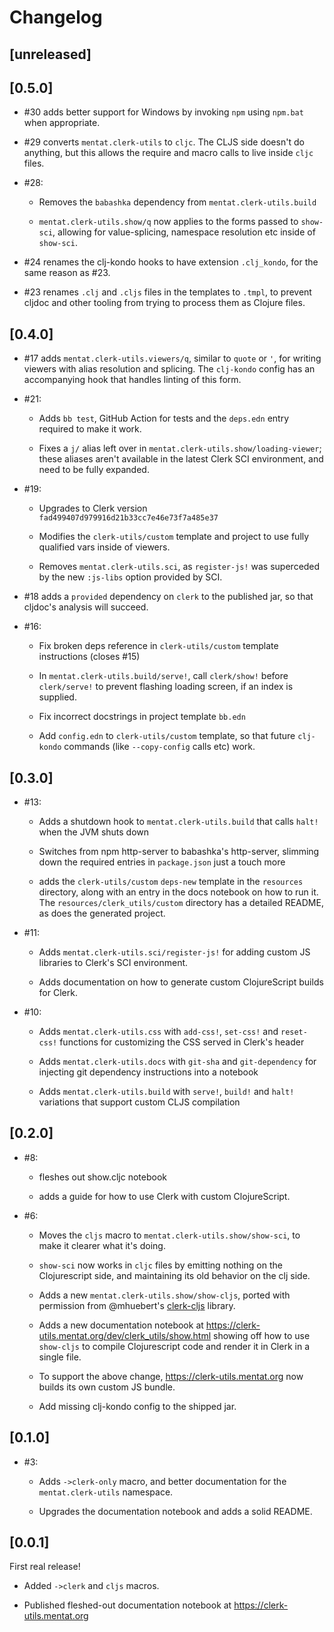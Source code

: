 # Changelog

## [unreleased]

## [0.5.0]

- #30 adds better support for Windows by invoking `npm` using `npm.bat` when
  appropriate.

- #29 converts `mentat.clerk-utils` to `cljc`. The CLJS side doesn't do
  anything, but this allows the require and macro calls to live inside `cljc`
  files.

- #28:

  - Removes the `babashka` dependency from `mentat.clerk-utils.build`

  - `mentat.clerk-utils.show/q` now applies to the forms passed to `show-sci`,
    allowing for value-splicing, namespace resolution etc inside of `show-sci`.

- #24 renames the clj-kondo hooks to have extension `.clj_kondo`, for the same
  reason as #23.

- #23 renames `.clj` and `.cljs` files in the templates to `.tmpl`, to prevent
  cljdoc and other tooling from trying to process them as Clojure files.

## [0.4.0]

- #17 adds `mentat.clerk-utils.viewers/q`, similar to `quote` or `'`, for
  writing viewers with alias resolution and splicing. The `clj-kondo` config has
  an accompanying hook that handles linting of this form.

- #21:

  - Adds `bb test`, GitHub Action for tests and the `deps.edn` entry required to
    make it work.

  - Fixes a `j/` alias left over in `mentat.clerk-utils.show/loading-viewer`;
    these aliases aren't available in the latest Clerk SCI environment, and need
    to be fully expanded.

- #19:

  - Upgrades to Clerk version `fad499407d979916d21b33cc7e46e73f7a485e37`

  - Modifies the `clerk-utils/custom` template and project to use fully
    qualified vars inside of viewers.

  - Removes `mentat.clerk-utils.sci`, as `register-js!` was superceded by the
    new `:js-libs` option provided by SCI.

- #18 adds a `provided` dependency on `clerk` to the published jar, so that
  cljdoc's analysis will succeed.

- #16:

  - Fix broken deps reference in `clerk-utils/custom` template instructions
    (closes #15)

  - In `mentat.clerk-utils.build/serve!`, call `clerk/show!` before
    `clerk/serve!` to prevent flashing loading screen, if an index is supplied.

  - Fix incorrect docstrings in project template `bb.edn`

  - Add `config.edn` to `clerk-utils/custom` template, so that future
    `clj-kondo` commands (like `--copy-config` calls etc) work.

## [0.3.0]

- #13:

  - Adds a shutdown hook to `mentat.clerk-utils.build` that calls `halt!` when
    the JVM shuts down

  - Switches from npm http-server to babashka's http-server, slimming down the
    required entries in `package.json` just a touch more

  - adds the `clerk-utils/custom` `deps-new` template in the `resources`
    directory, along with an entry in the docs notebook on how to run it. The
    `resources/clerk_utils/custom` directory has a detailed README, as does the
    generated project.

- #11:

  - Adds `mentat.clerk-utils.sci/register-js!` for adding custom JS libraries to
    Clerk's SCI environment.

  - Adds documentation on how to generate custom ClojureScript builds for Clerk.

- #10:

  - Adds `mentat.clerk-utils.css` with `add-css!`, `set-css!` and `reset-css!`
    functions for customizing the CSS served in Clerk's header

  - Adds `mentat.clerk-utils.docs` with `git-sha` and `git-dependency` for
    injecting git dependency instructions into a notebook

  - Adds `mentat.clerk-utils.build` with `serve!`, `build!` and `halt!`
    variations that support custom CLJS compilation

## [0.2.0]

- #8:

  - fleshes out show.cljc notebook

  - adds a guide for how to use Clerk with custom ClojureScript.

- #6:

  - Moves the `cljs` macro to `mentat.clerk-utils.show/show-sci`, to make it
    clearer what it's doing.

  - `show-sci` now works in `cljc` files by emitting nothing on the
    Clojurescript side, and maintaining its old behavior on the clj side.

  - Adds a new `mentat.clerk-utils.show/show-cljs`, ported with permission from
    @mhuebert's
    [clerk-cljs](https://github.com/mhuebert/clerk-cljs/blob/main/src/mhuebert/clerk_cljs.cljc)
    library.

  - Adds a new documentation notebook at
    https://clerk-utils.mentat.org/dev/clerk_utils/show.html showing off how to
    use `show-cljs` to compile Clojurescript code and render it in Clerk in a
    single file.

  - To support the above change, https://clerk-utils.mentat.org now builds its
    own custom JS bundle.

  - Add missing clj-kondo config to the shipped jar.

## [0.1.0]

- #3:

  - Adds `->clerk-only` macro, and better documentation for the
    `mentat.clerk-utils` namespace.

  - Upgrades the documentation notebook and adds a solid README.

## [0.0.1]

First real release!

- Added `->clerk` and `cljs` macros.

- Published fleshed-out documentation notebook at https://clerk-utils.mentat.org
